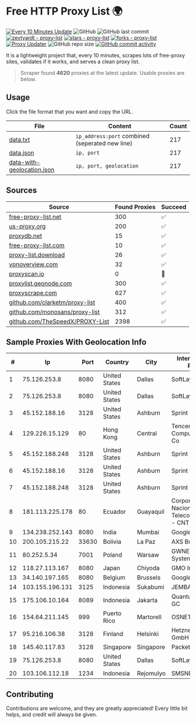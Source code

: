 
# Free HTTP Proxy List 🌍

[![Every 10 Minutes Update](https://github.com/mertguvencli/http-proxy-list/actions/workflows/main.yml/badge.svg?branch=main)](https://github.com/mertguvencli/http-proxy-list/actions/workflows/main.yml)
![GitHub](https://img.shields.io/github/license/mertguvencli/http-proxy-list)
![GitHub last commit](https://img.shields.io/github/last-commit/mertguvencli/http-proxy-list)
[![zevtyardt - proxy-list](https://img.shields.io/static/v1?label=zevtyardt&message=proxy-list&color=blue&logo=github)](https://github.com/zevtyardt/proxy-list "Go to GitHub repo")
[![stars - proxy-list](https://img.shields.io/github/stars/zevtyardt/proxy-list?style=social)](https://github.com/zevtyardt/proxy-list)
[![forks - proxy-list](https://img.shields.io/github/forks/zevtyardt/proxy-list?style=social)](https://github.com/zevtyardt/proxy-list)
[![Proxy Updater](https://github.com/zevtyardt/proxy-list/workflows/Proxy%20Updater/badge.svg)](https://github.com/zevtyardt/proxy-list/actions?query=workflow:"Proxy+Updater")
![GitHub repo size](https://img.shields.io/github/repo-size/zevtyardt/proxy-list)
[![GitHub commit activity](https://img.shields.io/github/commit-activity/m/zevtyardt/proxy-list?logo=commits)](https://github.com/zevtyardt/proxy-list/commits/main)

It is a lightweight project that, every 10 minutes, scrapes lots of free-proxy sites, validates if it works, and serves a clean proxy list.

> Scraper found **4620** proxies at the latest update. Usable proxies are below.

## Usage

Click the file format that you want and copy the URL.

|File|Content|Count|
|----|-------|-----|
|[data.txt](https://raw.githubusercontent.com/mertguvencli/http-proxy-list/main/proxy-list/data.txt)|`ip_address:port` combined (seperated new line)|217|
|[data.json](https://raw.githubusercontent.com/mertguvencli/http-proxy-list/main/proxy-list/data.json)|`ip, port`|217|
|[data-with-geolocation.json](https://raw.githubusercontent.com/mertguvencli/http-proxy-list/main/proxy-list/data-with-geolocation.json)|`ip, port, geolocation`|217|

## Sources

|Source|Found Proxies|Succeed|
|------|-------------|-------|
|[free-proxy-list.net](https://free-proxy-list.net)|300|✅|
|[us-proxy.org](https://www.us-proxy.org)|200|✅|
|[proxydb.net](http://proxydb.net)|15|✅|
|[free-proxy-list.com](https://free-proxy-list.com/?page=&port=&type%5B%5D=http&type%5B%5D=https&up_time=0&search=Search)|10|✅|
|[proxy-list.download](https://www.proxy-list.download/HTTP)|26|✅|
|[vpnoverview.com](https://vpnoverview.com/privacy/anonymous-browsing/free-proxy-servers)|32|✅|
|[proxyscan.io](https://www.proxyscan.io)|0|🚫|
|[proxylist.geonode.com](https://proxylist.geonode.com/api/proxy-list?limit=300&page=1&sort_by=lastChecked&sort_type=desc&protocols=http,https)|300|✅|
|[proxyscrape.com](https://api.proxyscrape.com/v2/?request=displayproxies&protocol=http&timeout=10000&country=all&ssl=all&anonymity=all)|627|✅|
|[github.com/clarketm/proxy-list](https://raw.githubusercontent.com/clarketm/proxy-list/master/proxy-list-raw.txt)|400|✅|
|[github.com/monosans/proxy-list](https://raw.githubusercontent.com/monosans/proxy-list/main/proxies/http.txt)|312|✅|
|[github.com/TheSpeedX/PROXY-List](https://raw.githubusercontent.com/TheSpeedX/PROXY-List/master/http.txt)|2398|✅|


## Sample Proxies With Geolocation Info

|#|Ip|Port|Country|City|Internet Service Provider|
|-|--|----|-------|----|-------------------------|
|1|75.126.253.8|8080|United States|Dallas|SoftLayer|
|2|75.126.253.8|8080|United States|Dallas|SoftLayer|
|3|45.152.188.16|3128|United States|Ashburn|Sprint|
|4|129.226.15.129|80|Hong Kong|Central|Tencent Cloud Computing (Beijing) Co|
|5|45.152.188.248|3128|United States|Ashburn|Sprint|
|6|45.152.188.16|3128|United States|Ashburn|Sprint|
|7|45.152.188.248|3128|United States|Ashburn|Sprint|
|8|181.113.225.178|80|Ecuador|Guayaquil|Corporacion Nacional De Telecomunicaciones - CNT EP|
|9|134.238.252.143|8080|India|Mumbai|Google LLC|
|10|200.105.215.22|33630|Bolivia|La Paz|AXS Bolivia S. A.|
|11|80.252.5.34|7001|Poland|Warsaw|GWNET Autonomus System|
|12|118.27.113.167|8080|Japan|Chiyoda|GMO Internet, Inc.|
|13|34.140.197.165|8080|Belgium|Brussels|Google LLC|
|14|103.155.196.131|3125|Indonesia|Sukabumi|JEMBATANDATA|
|15|175.106.10.164|8089|Indonesia|Jakarta|Quantum Dist POP GC|
|16|154.64.211.145|999|Puerto Rico|Martorell|OSNET Wireless|
|17|95.216.106.38|3128|Finland|Helsinki|Hetzner Online GmbH|
|18|145.40.117.83|3128|Singapore|Singapore|Packet Host, Inc.|
|19|75.126.253.8|8080|United States|Dallas|SoftLayer|
|20|103.106.112.18|1234|Indonesia|Rejomulyo|SMSNET|



## Contributing

Contributions are welcome, and they are greatly appreciated! Every
little bit helps, and credit will always be given.

